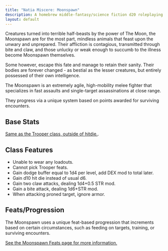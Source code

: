 ```yaml
---
title: "Natia Miscere: Moonspawn"
description: A homebrew middle-fantasy/science fiction d20 roleplaying game system based on Pathfinder
layout: default
---
```


Creatures turned into terrible half-beasts by the power of The Moon, the Moonspawn are for the most part, mindless animals that feast upon the unwary and unprepared. Their affliction is contagious, transmitted through bite and claw, and those unlucky or weak enough to succumb to the illness become Moonspawn themselves.

Some however, escape this fate and manage to retain their sanity. Their bodies are forever changed - as bestial as the lesser creatures, but entirely possessed of their own intelligence.

The Moonspawn is an extremely agile, high-mobility melee fighter that specializes in fast assaults and single-target assassinations at close range.

They progress via a unique system based on points awarded for surviving encounters.

## Base Stats

[Same as the Trooper class, outside of hitdie.](/classes/first-layer/trooper#base-stats).

## Class Features

- Unable to wear any loadouts.
- Cannot pick Trooper feats.
- Gain dodge buffer equal to 1d4 per level, add DEX mod to total later.
- Gain d10 hit die instead of usual d6.
- Gain two claw attacks, dealing 1d4+0.5 STR mod.
- Gain a bite attack, dealing 1d6+STR mod.
- When attacking proned target, ignore armor.

## Feats/Progression

The Moonspawn uses a unique feat-based progression that increments based on certain circumstances, such as feeding on targets, training, or surviving encounters.

[See the Moonspawn Feats page for more information.](/feats/first-layer/moonspawn)
